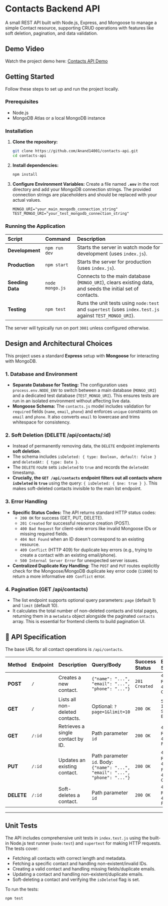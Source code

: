 # Contacts Backend API

A small REST API built with Node.js, Express, and Mongoose to manage a simple Contact resource, supporting CRUD operations with features like soft deletion, pagination, and data validation.
## Demo Video
Watch the project demo here: [Contacts API Demo](https://drive.google.com/file/d/1HIrXdJYoyreTzzELJb5LT0XlZOk7r5So/view?usp=sharing)

## Getting Started

Follow these steps to set up and run the project locally.

### Prerequisites

* Node.js 
* MongoDB Atlas or a local MongoDB instance

### Installation

1.  **Clone the repository:**
    ```bash
    git clone https://github.com/Anand14001/contacts-api.git
    cd contacts-api
    ```

2.  **Install dependencies:**
    ```bash
    npm install
    ```

3.  **Configure Environment Variables:**
    Create a file named **`.env`** in the root directory and add your MongoDB connection strings. The provided connection strings are placeholders and should be replaced with your actual values.

    ```
    MONGO_URI="your_main_mongodb_connection_string"
    TEST_MONGO_URI="your_test_mongodb_connection_string"
    ```

### Running the Application

| Script | Command | Description |
| :--- | :--- | :--- |
| **Development** | `npm run dev` | Starts the server in watch mode for development (uses `index.js`). |
| **Production** | `npm start` | Starts the server for production (uses `index.js`). |
| **Seeding Data** | `node mongo.js` | Connects to the main database (`MONGO_URI`), clears existing data, and seeds the initial set of contacts. |
| **Testing** | `npm test` | Runs the unit tests using `node:test` and `supertest` (uses `index.test.js` against `TEST_MONGO_URI`). |

The server will typically run on port `3001` unless configured otherwise.

## Design and Architectural Choices

This project uses a standard **Express** setup with **Mongoose** for interacting with MongoDB.

### 1. Database and Environment

* **Separate Database for Testing:** The configuration uses `process.env.NODE_ENV` to switch between a main database (`MONGO_URI`) and a dedicated test database (`TEST_MONGO_URI`). This ensures tests are run in an isolated environment without affecting live data.
* **Mongoose Schema:** The `contacts.js` model includes validation for `required` fields (`name`, `email`, `phone`) and enforces `unique` constraints on `email` and `phone`. It also converts `email` to lowercase and trims whitespace for consistency.

### 2. Soft Deletion (DELETE /api/contacts/:id)

* Instead of permanently removing data, the `DELETE` endpoint implements **soft deletion**.
* The schema includes `isDeleted: { type: Boolean, default: false }` and `deletedAt: { type: Date }`.
* The `DELETE` route sets `isDeleted` to `true` and records the `deletedAt` timestamp.
* **Crucially, the `GET /api/contacts` endpoint filters out all contacts where `isDeleted` is `true`** using the query: `{ isDeleted: { $ne: true } }`. This makes soft-deleted contacts invisible to the main list endpoint.

### 3. Error Handling

* **Specific Status Codes:** The API returns standard HTTP status codes:
    * `200 OK` for success (GET, PUT, DELETE).
    * `201 Created` for successful resource creation (POST).
    * `400 Bad Request` for client-side errors like invalid Mongoose IDs or missing required fields.
    * `404 Not Found` when an ID doesn't correspond to an existing resource.
    * `409 Conflict` (HTTP 409) for duplicate key errors (e.g., trying to create a contact with an existing email/phone).
    * `500 Internal Server Error` for unexpected server issues.
* **Centralized Duplicate Key Handling:** The `POST` and `PUT` routes explicitly check for the Mongoose/MongoDB duplicate key error code (`11000`) to return a more informative `409 Conflict` error.

### 4. Pagination (GET /api/contacts)

* The list endpoint supports optional query parameters: `page` (default 1) and `limit` (default 10).
* It calculates the total number of non-deleted contacts and total pages, returning them in a `metadata` object alongside the paginated `contacts` array. This is essential for frontend clients to build pagination UI.

## 📄 API Specification

The base URL for all contact operations is `/api/contacts`.

| Method | Endpoint | Description | Query/Body | Success Status | Error Statuses |
| :--- | :--- | :--- | :--- | :--- | :--- |
| **POST** | `/` | Creates a new contact. | `{"name": "...", "email": "...", "phone": "..."}` | `201 Created` | `400 Bad Request`, `409 Conflict` |
| **GET** | `/` | Lists all non-deleted contacts. | Optional: `?page=1&limit=10` | `200 OK` | `500 Internal Server Error` |
| **GET** | `/:id` | Retrieves a single contact by ID. | Path parameter `id` | `200 OK` | `400 Bad Request`, `404 Not Found` |
| **PUT** | `/:id` | Updates an existing contact. | Path parameter `id`. Body: `{"name": "...", "email": "...", "phone": "..."}` | `200 OK` | `400 Bad Request`, `404 Not Found`, `409 Conflict` |
| **DELETE** | `/:id` | Soft-deletes a contact. | Path parameter `id` | `200 OK` | `400 Bad Request`, `404 Not Found` |

---

## Unit Tests

The API includes comprehensive unit tests in `index.test.js` using the built-in Node.js test runner (`node:test`) and `supertest` for making HTTP requests. The tests cover:

* Fetching all contacts with correct length and metadata.
* Fetching a specific contact and handling non-existent/invalid IDs.
* Creating a valid contact and handling missing fields/duplicate emails.
* Updating a contact and handling non-existent/duplicate emails.
* Soft-deleting a contact and verifying the `isDeleted` flag is set.

To run the tests:

```bash
npm test